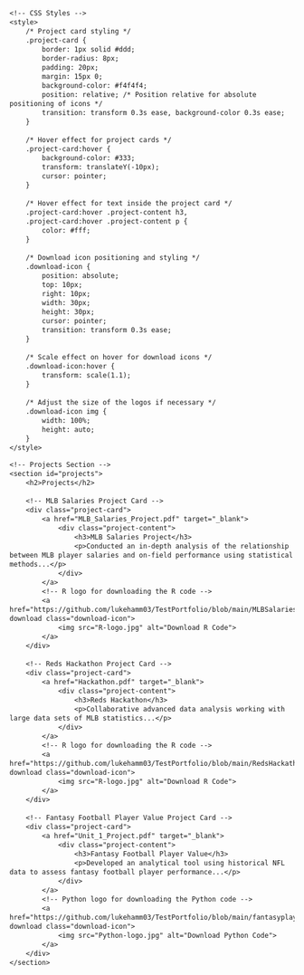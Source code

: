 <!DOCTYPE html>
<html lang="en">
<head>
    <meta charset="UTF-8">
    <meta name="viewport" content="width=device-width, initial-scale=1.0">
    <title>Projects</title>
    
    <!-- CSS Styles -->
    <style>
        /* Project card styling */
        .project-card {
            border: 1px solid #ddd;
            border-radius: 8px;
            padding: 20px;
            margin: 15px 0;
            background-color: #f4f4f4;
            position: relative; /* Position relative for absolute positioning of icons */
            transition: transform 0.3s ease, background-color 0.3s ease;
        }

        /* Hover effect for project cards */
        .project-card:hover {
            background-color: #333;
            transform: translateY(-10px);
            cursor: pointer;
        }

        /* Hover effect for text inside the project card */
        .project-card:hover .project-content h3,
        .project-card:hover .project-content p {
            color: #fff;
        }

        /* Download icon positioning and styling */
        .download-icon {
            position: absolute;
            top: 10px;
            right: 10px;
            width: 30px;
            height: 30px;
            cursor: pointer;
            transition: transform 0.3s ease;
        }

        /* Scale effect on hover for download icons */
        .download-icon:hover {
            transform: scale(1.1);
        }

        /* Adjust the size of the logos if necessary */
        .download-icon img {
            width: 100%;
            height: auto;
        }
    </style>
</head>
<body>

    <!-- Projects Section -->
    <section id="projects">
        <h2>Projects</h2>

        <!-- MLB Salaries Project Card -->
        <div class="project-card">
            <a href="MLB_Salaries_Project.pdf" target="_blank">
                <div class="project-content">
                    <h3>MLB Salaries Project</h3>
                    <p>Conducted an in-depth analysis of the relationship between MLB player salaries and on-field performance using statistical methods...</p>
                </div>
            </a>
            <!-- R logo for downloading the R code -->
            <a href="https://github.com/lukehamm03/TestPortfolio/blob/main/MLBSalariesCode.Rmd" download class="download-icon">
                <img src="R-logo.jpg" alt="Download R Code">
            </a>
        </div>

        <!-- Reds Hackathon Project Card -->
        <div class="project-card">
            <a href="Hackathon.pdf" target="_blank">
                <div class="project-content">
                    <h3>Reds Hackathon</h3>
                    <p>Collaborative advanced data analysis working with large data sets of MLB statistics...</p>
                </div>
            </a>
            <!-- R logo for downloading the R code -->
            <a href="https://github.com/lukehamm03/TestPortfolio/blob/main/RedsHackathon%20(1).Rmd" download class="download-icon">
                <img src="R-logo.jpg" alt="Download R Code">
            </a>
        </div>

        <!-- Fantasy Football Player Value Project Card -->
        <div class="project-card">
            <a href="Unit_1_Project.pdf" target="_blank">
                <div class="project-content">
                    <h3>Fantasy Football Player Value</h3>
                    <p>Developed an analytical tool using historical NFL data to assess fantasy football player performance...</p>
                </div>
            </a>
            <!-- Python logo for downloading the Python code -->
            <a href="https://github.com/lukehamm03/TestPortfolio/blob/main/fantasyplayervaluecode.ipynb" download class="download-icon">
                <img src="Python-logo.jpg" alt="Download Python Code">
            </a>
        </div>
    </section>

</body>
</html>
